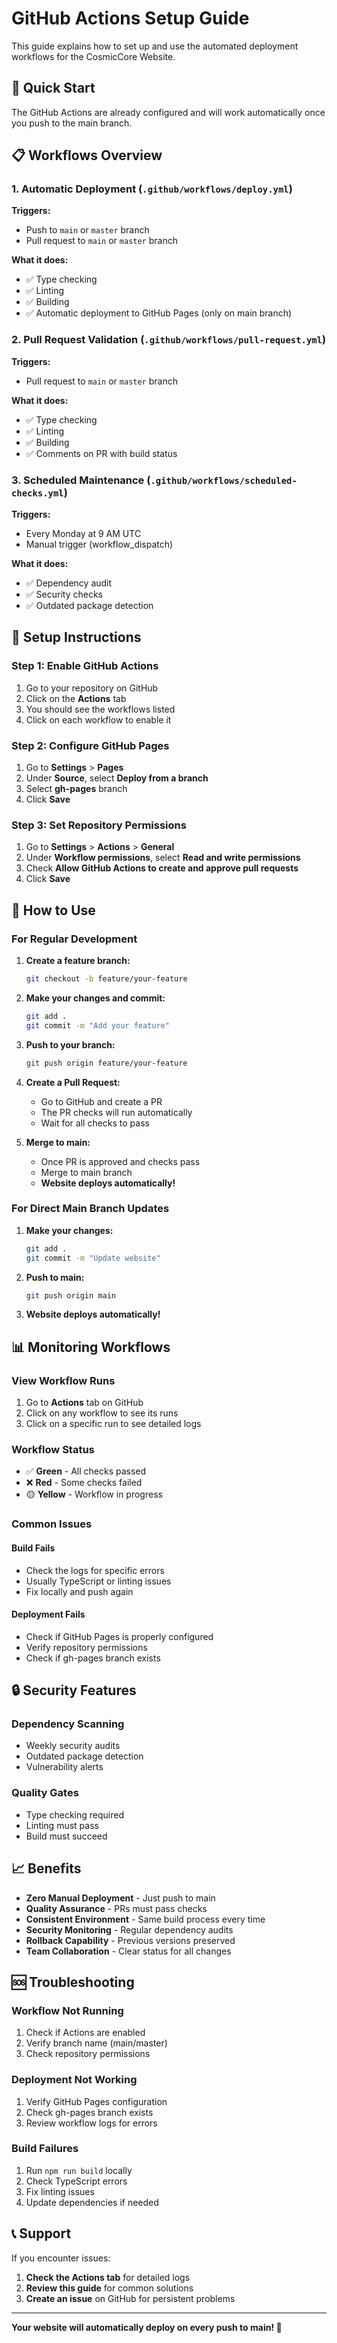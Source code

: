 # GitHub Actions Setup Guide

This guide explains how to set up and use the automated deployment workflows for the CosmicCore Website.

## 🚀 Quick Start

The GitHub Actions are already configured and will work automatically once you push to the main branch.

## 📋 Workflows Overview

### 1. **Automatic Deployment** (`.github/workflows/deploy.yml`)

**Triggers:**
- Push to `main` or `master` branch
- Pull request to `main` or `master` branch

**What it does:**
- ✅ Type checking
- ✅ Linting
- ✅ Building
- ✅ Automatic deployment to GitHub Pages (only on main branch)

### 2. **Pull Request Validation** (`.github/workflows/pull-request.yml`)

**Triggers:**
- Pull request to `main` or `master` branch

**What it does:**
- ✅ Type checking
- ✅ Linting
- ✅ Building
- ✅ Comments on PR with build status

### 3. **Scheduled Maintenance** (`.github/workflows/scheduled-checks.yml`)

**Triggers:**
- Every Monday at 9 AM UTC
- Manual trigger (workflow_dispatch)

**What it does:**
- ✅ Dependency audit
- ✅ Security checks
- ✅ Outdated package detection

## 🔧 Setup Instructions

### Step 1: Enable GitHub Actions

1. Go to your repository on GitHub
2. Click on the **Actions** tab
3. You should see the workflows listed
4. Click on each workflow to enable it

### Step 2: Configure GitHub Pages

1. Go to **Settings** > **Pages**
2. Under **Source**, select **Deploy from a branch**
3. Select **gh-pages** branch
4. Click **Save**

### Step 3: Set Repository Permissions

1. Go to **Settings** > **Actions** > **General**
2. Under **Workflow permissions**, select **Read and write permissions**
3. Check **Allow GitHub Actions to create and approve pull requests**
4. Click **Save**

## 🎯 How to Use

### For Regular Development

1. **Create a feature branch:**
   ```bash
   git checkout -b feature/your-feature
   ```

2. **Make your changes and commit:**
   ```bash
   git add .
   git commit -m "Add your feature"
   ```

3. **Push to your branch:**
   ```bash
   git push origin feature/your-feature
   ```

4. **Create a Pull Request:**
   - Go to GitHub and create a PR
   - The PR checks will run automatically
   - Wait for all checks to pass

5. **Merge to main:**
   - Once PR is approved and checks pass
   - Merge to main branch
   - **Website deploys automatically!**

### For Direct Main Branch Updates

1. **Make your changes:**
   ```bash
   git add .
   git commit -m "Update website"
   ```

2. **Push to main:**
   ```bash
   git push origin main
   ```

3. **Website deploys automatically!**

## 📊 Monitoring Workflows

### View Workflow Runs

1. Go to **Actions** tab on GitHub
2. Click on any workflow to see its runs
3. Click on a specific run to see detailed logs

### Workflow Status

- ✅ **Green** - All checks passed
- ❌ **Red** - Some checks failed
- 🟡 **Yellow** - Workflow in progress

### Common Issues

#### Build Fails
- Check the logs for specific errors
- Usually TypeScript or linting issues
- Fix locally and push again

#### Deployment Fails
- Check if GitHub Pages is properly configured
- Verify repository permissions
- Check if gh-pages branch exists

## 🔒 Security Features

### Dependency Scanning
- Weekly security audits
- Outdated package detection
- Vulnerability alerts

### Quality Gates
- Type checking required
- Linting must pass
- Build must succeed

## 📈 Benefits

- **Zero Manual Deployment** - Just push to main
- **Quality Assurance** - PRs must pass checks
- **Consistent Environment** - Same build process every time
- **Security Monitoring** - Regular dependency audits
- **Rollback Capability** - Previous versions preserved
- **Team Collaboration** - Clear status for all changes

## 🆘 Troubleshooting

### Workflow Not Running
1. Check if Actions are enabled
2. Verify branch name (main/master)
3. Check repository permissions

### Deployment Not Working
1. Verify GitHub Pages configuration
2. Check gh-pages branch exists
3. Review workflow logs for errors

### Build Failures
1. Run `npm run build` locally
2. Check TypeScript errors
3. Fix linting issues
4. Update dependencies if needed

## 📞 Support

If you encounter issues:

1. **Check the Actions tab** for detailed logs
2. **Review this guide** for common solutions
3. **Create an issue** on GitHub for persistent problems

---

**Your website will automatically deploy on every push to main! 🚀** 